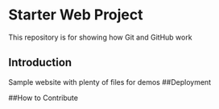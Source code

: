 # Starter Web Project

This repository is for showing how Git and GitHub work

## Introduction

Sample website with plenty of files for demos
##Deployment 

##How to Contribute